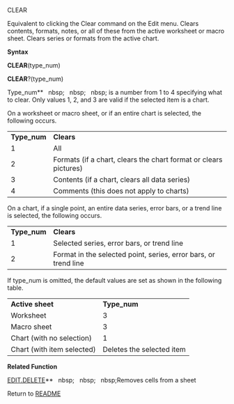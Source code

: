 CLEAR

Equivalent to clicking the Clear command on the Edit menu. Clears
contents, formats, notes, or all of these from the active worksheet or
macro sheet. Clears series or formats from the active chart.

**Syntax**

**CLEAR**(type\_num)

**CLEAR**?(type\_num)

Type\_num**&nbsp;&nbsp;&nbsp;nbsp;&nbsp;&nbsp;&nbsp;nbsp;&nbsp;&nbsp;&nbsp;nbsp;&nbsp;is a number from 1 to 4 specifying what
to clear. Only values 1, 2, and 3 are valid if the selected item is a
chart.

On a worksheet or macro sheet, or if an entire chart is selected, the
following occurs.

|               |                                                                  |
| ------------- | ---------------------------------------------------------------- |
| **Type\_num** | **Clears**                                                       |
| 1             | All                                                              |
| 2             | Formats (if a chart, clears the chart format or clears pictures) |
| 3             | Contents (if a chart, clears all data series)                    |
| 4             | Comments (this does not apply to charts)                         |

On a chart, if a single point, an entire data series, error bars, or a
trend line is selected, the following occurs.

|               |                                                                 |
| ------------- | --------------------------------------------------------------- |
| **Type\_num** | **Clears**                                                      |
| 1             | Selected series, error bars, or trend line                      |
| 2             | Format in the selected point, series, error bars, or trend line |

If type\_num is omitted, the default values are set as shown in the
following table.

|                            |                           |
| -------------------------- | ------------------------- |
| **Active sheet**           | **Type\_num**             |
| Worksheet                  | 3                         |
| Macro sheet                | 3                         |
| Chart (with no selection)  | 1                         |
| Chart (with item selected) | Deletes the selected item |

**Related Function**

[EDIT.DELETE](EDIT.DELETE.md)**&nbsp;&nbsp;&nbsp;nbsp;&nbsp;&nbsp;&nbsp;nbsp;&nbsp;&nbsp;&nbsp;nbsp;Removes cells from a sheet



Return to [README](README.md)

